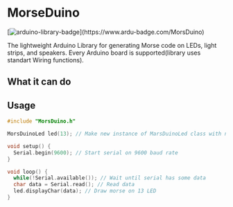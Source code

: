 # MorseDuino

[![arduino-library-badge](https://www.ardu-badge.com/badge/MorsDuino.svg?)](https://www.ardu-badge.com/MorsDuino)

The lightweight Arduino Library for generating Morse code on LEDs, light strips, and speakers. Every Arduino board is supported(library uses standart Wiring functions).

## What it can do

## Usage

``` C++
#include "MorsDuino.h"

MorsDuinoLed led(13); // Make new instance of MarsDuinoLed class with name 'led'

void setup() {
  Serial.begin(9600); // Start serial on 9600 baud rate
}

void loop() {
  while(!Serial.available()); // Wait until serial has some data
  char data = Serial.read(); // Read data
  led.displayChar(data); // Draw morse on 13 LED
}
```
